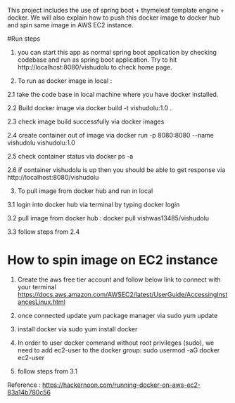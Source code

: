This project includes the use of spring boot + thymeleaf template engine + docker. 
We will also explain how to push this docker image to docker hub and spin same image 
in AWS EC2 instance. 

#Run steps
1. you can start this app as normal spring boot application by checking codebase and run as 
spring boot application. Try to hit http://localhost:8080/vishudolu to check home page. 

2. To run as docker image in local : 

 2.1 take the code base in local machine where you have docker installed.
 
 2.2 Build docker image via docker build -t vishudolu:1.0 . 
 
 2.3 check image build successfully via docker images 
 
 2.4 create container out of image via docker run -p 8080:8080 --name vishudolu vishudolu:1.0
 
 2.5 check container status via docker ps -a
 
 2.6 if container vishudolu is up then you should be able to get response via  http://localhost:8080/vishudolu
 
 
 3. To pull image from docker hub and run in local 
 
 3.1 login into docker hub via terminal by typing docker login 
 
 3.2 pull image from docker hub : docker pull vishwas13485/vishudolu
 
 3.3 follow steps from 2.4
 
#  How to spin image on EC2 instance 

1. Create the aws free tier account and follow below link to connect with your terminal https://docs.aws.amazon.com/AWSEC2/latest/UserGuide/AccessingInstancesLinux.html
 
2. once connected update yum package manager via sudo yum update 

3. install docker via sudo yum install docker 
 
4. In order to user docker command without root privileges (sudo), we need to add ec2-user to the docker group:  sudo usermod -aG docker ec2-user

5. follow steps from 3.1 

Reference : https://hackernoon.com/running-docker-on-aws-ec2-83a14b780c56 
 